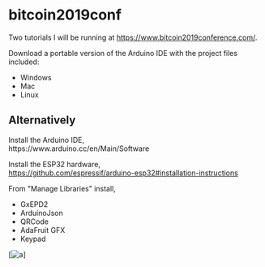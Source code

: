 # bitcoin2019conf
Two tutorials I will be running at  https://www.bitcoin2019conference.com/.

Download a portable version of the Arduino IDE with the project files included:

- Windows
- Mac
- Linux

<h2>Alternatively</h2>
Install the Arduino IDE,<br>
https://www.arduino.cc/en/Main/Software

Install the ESP32 hardware,<br>
https://github.com/espressif/arduino-esp32#installation-instructions

From "Manage Libraries" install,<br>
- GxEPD2
- ArduinoJson
- QRCode
- AdaFruit GFX
- Keypad


[![a](https://i.imgur.com/mCfnhZN.png)]



